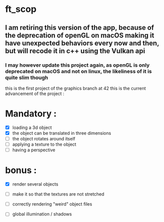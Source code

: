 # ft_scop


## I am retiring this version of the app, because of the deprecation of openGL on macOS making it have unexpected behaviors every now and then, but will recode it in c++ using the Vulkan api
### I may however update this project again, as openGL is only deprecated on macOS and not on linux, the likeliness of it is quite slim though



this is the first project of the graphics branch at 42
this is the current advancement of the project :

# Mandatory : 
 - [x] loading a 3d object
 - [x] the object can be translated in three dimensions
 - [ ] the object rotates around itself
 - [ ] applying a texture to the object
 - [ ] having a perspective

# bonus : 
- [x] render several objects
- [ ] make it so that the textures are not stretched
- [ ] correctly rendering "weird" object files
- [ ] global illumination / shadows


